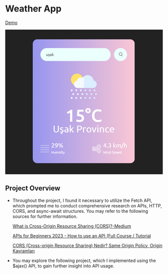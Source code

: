 # Weather App
[Demo](https://ummahanakcanweatherapp.netlify.app/)

![image](weather-app.png)

## Project Overview
- Throughout the project, I found it necessary to utilize the Fetch API, which prompted me to conduct comprehensive research on APIs, HTTP, CORS, and async-await structures. You may refer to the following sources for further information.

    [What is Cross-Origin Resource Sharing (CORS)?-Medium](edium.com/@techworldwithmilan/what-is-cross-origin-resource-sharing-cors-c714ef6b40f6)
 
    [APIs for Beginners 2023 - How to use an API (Full Course / Tutorial](https://www.youtube.com/watch?v=WXsD0ZgxjRw&ab_channel=freeCodeCamp.org)

    [CORS (Cross-origin Resource Sharing) Nedir? Same Origin Policy, Origin Kavramları](https://www.youtube.com/watch?v=SYZXu-cDpR0&ab_channel=ResulBozburun)

- You may explore the following project, which I implemented using the $ajax() API, to gain further insight into API usage.
  
